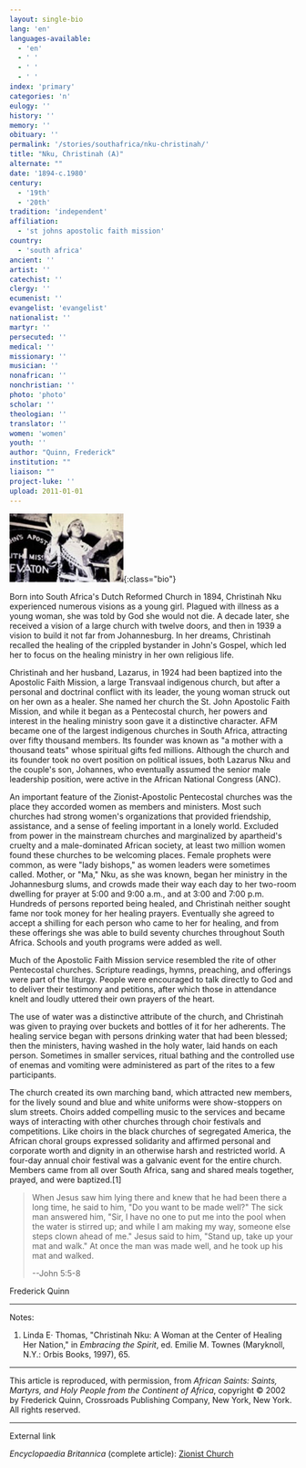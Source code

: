 ```yaml
---
layout: single-bio
lang: 'en'
languages-available:
  - 'en'
  - ' '
  - ' '
  - ' '
index: 'primary'
categories: 'n'
eulogy: ''
history: ''
memory: ''
obituary: ''
permalink: '/stories/southafrica/nku-christinah/'
title: "Nku, Christinah (A)"
alternate: ""
date: '1894-c.1980'
century:
  - '19th'
  - '20th'
tradition: 'independent'
affiliation:
  - 'st johns apostolic faith mission'
country:
  - 'south africa'
ancient: ''
artist: ''
catechist: ''
clergy: ''
ecumenist: ''
evangelist: 'evangelist'
nationalist: ''
martyr: ''
persecuted: ''
medical: ''
missionary: ''
musician: ''
nonafrican: ''
nonchristian: ''
photo: 'photo'
scholar: ''
theologian: ''
translator: ''
women: 'women'
youth: ''
author: "Quinn, Frederick"
institution: ""
liaison: ""
project-luke: ''
upload: 2011-01-01
---
```


![Christinah Nku](/images/bio-pics/southafrica/nku-christinah/nku_ma-small.jpg){:class="bio"}

Born into South Africa's Dutch Reformed Church in 1894, Christinah Nku experienced numerous visions as a young girl. Plagued with illness as a young woman, she was told by God she would not die. A decade later, she received a vision of a large church with twelve doors, and then in 1939 a vision to build it not far from Johannesburg. In her dreams, Christinah recalled the healing of the crippled bystander in John's Gospel, which led her to focus on the healing ministry in her own religious life.

Christinah and her husband, Lazarus, in 1924 had been baptized into the Apostolic Faith Mission, a large Transvaal indigenous church, but after a personal and doctrinal conflict with its leader, the young woman struck out on her own as a healer. She named her church the St. John Apostolic Faith Mission, and while it began as a Pentecostal church, her powers and interest in the healing ministry soon gave it a distinctive character. AFM became one of the largest indigenous churches in South Africa, attracting over fifty thousand members. Its founder was known as "a mother with a thousand teats" whose spiritual gifts fed millions. Although the church and its founder took no overt position on political issues, both Lazarus Nku and the couple's son, Johannes, who eventually assumed the senior male leadership position, were active in the African National Congress (ANC).

An important feature of the Zionist-Apostolic Pentecostal churches was the place they accorded women as members and ministers. Most such churches had strong women's organizations that provided friendship, assistance, and a sense of feeling important in a lonely world. Excluded from power in the mainstream churches and marginalized by apartheid's cruelty and a male-dominated African society, at least two million women found these churches to be welcoming places. Female prophets were common, as were "lady bishops," as women leaders were sometimes called. Mother, or "Ma," Nku, as she was known, began her ministry in the Johannesburg slums, and crowds made their way each day to her two-room dwelling for prayer at 5:00 and 9:00 a.m., and at 3:00 and 7:00 p.m. Hundreds of persons reported being healed, and Christinah neither sought fame nor took money for her healing prayers. Eventually she agreed to accept a shilling for each person who came to her for healing, and from these offerings she was able to build seventy churches throughout South Africa. Schools and youth programs were added as well.

Much of the Apostolic Faith Mission service resembled the rite of other Pentecostal churches. Scripture readings, hymns, preaching, and offerings were part of the liturgy. People were encouraged to talk directly to God and to deliver their testimony and petitions, after which those in attendance knelt and loudly uttered their own prayers of the heart.

The use of water was a distinctive attribute of the church, and Christinah was given to praying over buckets and bottles of it for her adherents. The healing service began with persons drinking water that had been blessed; then the ministers, having washed in the holy water, laid hands on each person. Sometimes in smaller services, ritual bathing and the controlled use of enemas and vomiting were administered as part of the rites to a few participants.

The church created its own marching band, which attracted new members, for the lively sound and blue and white uniforms were show-stoppers on slum streets. Choirs added compelling music to the services and became ways of interacting with other churches through choir festivals and competitions. Like choirs in the black churches of segregated America, the African choral groups expressed solidarity and affirmed personal and corporate worth and dignity in an otherwise harsh and restricted world. A four-day annual choir festival was a galvanic event for the entire church. Members came from all over South Africa, sang and shared meals together, prayed, and were baptized.[1]

> When Jesus saw him lying there and knew that he had been there a long time, he said to him, "Do you want to be made well?" The sick man answered him, "Sir, I have no one to put me into the pool when the water is stirred up; and while I am making my way, someone else steps clown ahead of me." Jesus said to him, "Stand up, take up your mat and walk." At once the man was made well, and he took up his mat and walked.
>
> --John 5:5-8

Frederick Quinn

---

Notes:

1. Linda E· Thomas, "Christinah Nku: A Woman at the Center of Healing Her Nation," in *Embracing the Spirit*, ed. Emilie M. Townes (Maryknoll, N.Y.: Orbis Books, 1997), 65.

---

This article is reproduced, with permission, from *African Saints: Saints, Martyrs, and Holy People from the Continent of Africa*, copyright &copy; 2002 by Frederick Quinn, Crossroads Publishing Company, New York, New York.  All rights reserved.

---

External link

*Encyclopaedia Britannica*  (complete article):  [Zionist Church](http://www.britannica.com/eb/article-9078400/Zionist-church)
